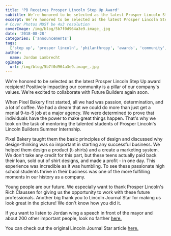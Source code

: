 ```yaml
---
title: 'PB Receives Prosper Lincoln Step Up Award'
subtitle: We’re honored to be selected as the latest Prosper Lincoln Step Up award recipient!
excerpt: We’re honored to be selected as the latest Prosper Lincoln Step Up award recipient!
# Cover Photos MUST be 4x3 resolution
coverImage: /img/blog/5b7f0d964a3e9.image_.jpg
date: '2018-08-28'
categories: ['announcements']
tags:
  ['step up', 'prosper lincoln', 'philanthropy', 'awards', 'community', 'journal star', 'Lincoln', 'mentoring']
author:
  name: Jordan Lambrecht
ogImage:
  url: /img/blog/5b7f0d964a3e9.image_.jpg
---
```

We're honored to be selected as the latest Prosper Lincoln Step Up award recipient! Positively impacting our community is a pillar of our company's values. We're excited to collaborate with Future Builders again soon.

When Pixel Bakery first started, all we had was passion, determination, and a lot of coffee. We had a dream that we could do more than just get a menial 9-to-5 job at a major agency. We were determined to prove that individuals have the power to make great things happen. That's why we took on the task of mentoring the talented students of Prosper Lincoln's Lincoln Builders Summer Internship.

Pixel Bakery taught them the basic principles of design and discussed why design-thinking was so important in starting any successful business. We helped them design a product (t-shirts) and a create a marketing system. We don't take any credit for this part, but these teens actually paid back their loan, sold out of shirt designs, and made a profit - in one day. This experience was incredible as it was humbling. To see these passionate high school students thrive in their business was one of the more fulfilling moments in our history as a company.

Young people are our future. We especially want to thank Prosper Lincoln's Rich Claussen for giving us the opportunity to work with these future professionals. Another big thank you to Lincoln Journal Star for making us look great in the picture! We don't know how you did it.

If you want to listen to Jordan wing a speech in front of the mayor and about 200 other important people, look no farther [here.](https://www.facebook.com/pixelbakerylnk/videos/1879065849053415/)

You can check out the original Lincoln Journal Star article [here.](https://journalstar.com/giving/pixel-bakery-motion-studio-receives-step-up-award/article_43f6ab7b-73c2-57ed-83c1-6e8cef4c60b5.html)